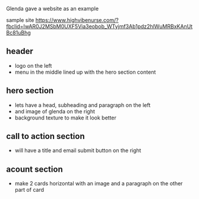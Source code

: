 Glenda gave a website as an example 

sample site
https://www.highvibenurse.com/?fbclid=IwAR0J2MSbM0UXF5Via3eobob_WTyjmf3Ab1pdz2hlWuMRBxKAnUtBc81uBhg

## header 

- logo on the left 
- menu in the middle lined up with the hero section content 


## hero section 

- lets have a head, subheading and paragraph on the left 
- and image of glenda on the right 
- background texture to make it look better 

## call to action section

- will have a title and email submit button on the right 

## acount section

- make 2 cards horizontal with an image and a paragraph on the other part of card 

